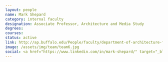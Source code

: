 ```yaml
---
layout: people
name: Mark Shepard
category: internal faculty
designation: Associate Professor, Architecture and Media Study
degrees: 
courses: 
status: active
link: http://ap.buffalo.edu/People/faculty/department-of-architecture-faculty.host.html/content/shared/ap/students-faculty-alumni/faculty/Shepard.detail.html
image: /assets/img/team/team6.jpg
social: <a href="https://www.linkedin.com/in/mark-shepard/" target="_blank"><i class="icofont-linkedin"></i></a><a href="http://www.andinc.org/v4/" target="_blank"><i class="icofont-web"></i></a><a href="mailto:shepard6@buffalo.edu" target="_blank"><i class="icofont-email"></i></a>
---
```


